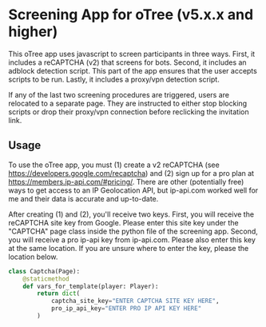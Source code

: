 # Screening App for oTree (v5.x.x and higher)
This oTree app uses javascript to screen participants in three ways. First, it includes a reCAPTCHA (v2) that screens for bots. Second, it includes an adblock detection script. This part of the app ensures that the user accepts scripts to be run. Lastly, it includes a proxy/vpn detection script.

If any of the last two screening procedures are triggered, users are relocated to a separate page. They are instructed to either stop blocking scripts or drop their proxy/vpn connection before reclicking the invitation link.
 
## Usage
To use the oTree app, you must (1) create a v2 reCAPTCHA (see https://developers.google.com/recaptcha) and (2) sign up for a pro plan at https://members.ip-api.com/#pricing/. There are other (potentially free) ways to get access to an IP Geolocation API, but ip-api.com worked well for me and their data is accurate and up-to-date.

After creating (1) and (2), you'll receive two keys. First, you will receive the reCAPTCHA site key from Google. Please enter this site key under the "CAPTCHA" page class inside the python file of the screening app. Second, you will receive a pro ip-api key from ip-api.com. Please also enter this key at the same location. If you are unsure where to enter the key, please the location below.

```python
class Captcha(Page):
    @staticmethod
    def vars_for_template(player: Player):
        return dict(
            captcha_site_key="ENTER CAPTCHA SITE KEY HERE",
            pro_ip_api_key="ENTER PRO IP API KEY HERE"
        )
```        